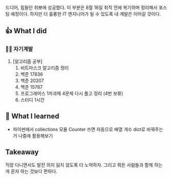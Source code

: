 드디어, 힘들던 취뽀에 성공했다.
이 부분은 8월 16일 취직 전에 복기하며 정리해서 포스팅 예정이다.
하지만 더 훌륭한 IT 엔지니어가 될 수 있도록 내 계발은 이어갈 것이다.

## 👍 What I did
### 👩‍💻 자기계발
1. [알고리즘 공부] 
	1. 비트마스크 알고리즘 정리
	2. 백준 17836
	3. 백준 20207
	4. 백준 15787
	5. 프로그래머스 1차과제 4문제 다시 풀고 정리 (4번 보류)
	6. 스터디 1시간

## 👊 What I learned
- 파이썬에서 collections 모듈 Counter 쓰면 자동으로 배열 개수 dict로 바꿔주는 거 나중에 활용해보기 

## Takeaway
직장 다니면서도 발전 의지 잃지 않도록 더 노력하자.
그리고 뭐든 사람들과 함께 하는 게 혼자 하는 것보다 편하다.
<!--stackedit_data:
eyJoaXN0b3J5IjpbLTg4NzYwMzIyNCwtMTA2MDEyODEzMiwtMT
MyMzY5NTgyOCwtMTUyMTU0MjY2M119
-->